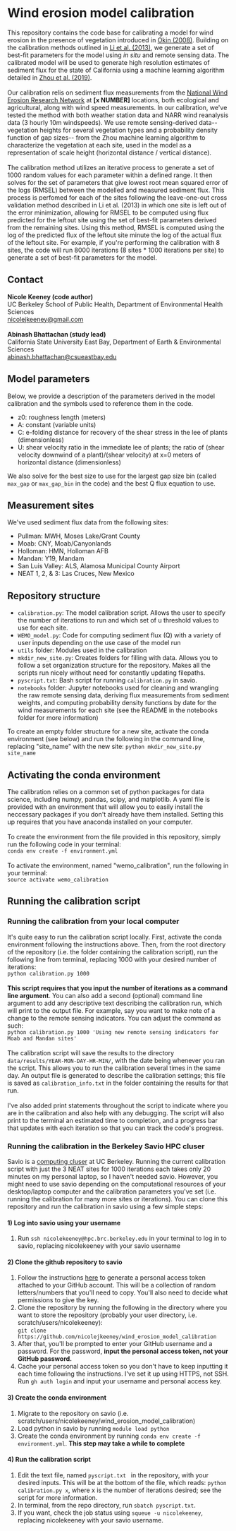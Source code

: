 # Wind erosion model calibration 

This repository contains the code base for calibrating a model for wind erosion in the presence of vegetation introduced in [Okin (2008)](https://www.researchgate.net/publication/248805022_A_new_model_of_wind_erosion_in_the_presence_of_vegetation). Building on the calibration methods outlined in [Li et al. (2013)](https://agupubs.onlinelibrary.wiley.com/doi/full/10.1002/jgrf.20040), we generate a set of best-fit parameters for the model using *in situ* and remote sensing data. The calibrated model will be used to generate high resolution estimates of sediment flux for the state of California using a machine learning algorithm detailed in [Zhou et al. (2019)](https://www.sciencedirect.com/science/article/abs/pii/S0034425719305401).<br><br>
Our calibration relis on sediment flux measurements from the [National Wind Erosion Research Network](https://winderosionnetwork.org/) at **[x NUMBER]** locations, both ecological and agricultural, along with wind speed measurements. In our calibration, we've tested the method with both weather station data and NARR wind reanalysis data (3 hourly 10m windspeeds). We use remote sensing-derived data-- vegetation heights for several vegetation types and a probability density function of gap sizes-- from the Zhou machine learning algorithm to characterize the vegetation at each site, used in the model as a representation of scale height (horizontal distance / vertical distance).<br><br>
The calibration method utilizes an iterative process to generate a set of 1000 random values for each parameter within a defined range. It then solves for the set of parameters that give lowest root mean squared error of the logs (RMSEL) between the modelled and measured sediment flux. This process is perfomed for each of the sites following the leave-one-out cross validation method described in Li et al. (2013) in which one site is left out of the error minimization, allowing for RMSEL to be computed using flux predicted for the leftout site using the set of best-fit parameters derived from the remaining sites. Using this method, RMSEL is computed using the log of the predicted flux of the leftout site minute the log of the actual flux of the leftout site. For example, if you're performing the calibration with 8 sites, the code will run 8000 iterations (8 sites * 1000 iterations per site) to generate a set of best-fit parameters for the model. 

## Contact 
**Nicole Keeney (code author)**<br>
UC Berkeley School of Public Health, Department of Environmental Health Sciences<br>
nicolejkeeney@gmail.com<br><br>
**Abinash Bhattachan (study lead)**<br>
California State University East Bay, Department of Earth & Environmental Sciences<br>
abinash.bhattachan@csueastbay.edu

## Model parameters 
Below, we provide a description of the parameters derived in the model calibration and the symbols used to reference them in the code. 
 - z0: roughness length (meters)
 - A: constant (variable units) 
 - C: e-folding distance for recovery of the shear stress in the lee of plants (dimensionless)
 - U: shear velocity ratio in the immediate lee of plants; the ratio of (shear velocity downwind of a plant)/(shear velocity) at x=0 meters of horizontal distance (dimensionless)<br>

We also solve for the best size to use for the largest gap size bin (called `max_gap` or `max_gap_bin` in the code) and the best Q flux equation to use. 

## Measurement sites 
We've used sediment flux data from the following sites: 
 - Pullman: MWH, Moses Lake/Grant County
 - Moab: CNY, Moab/Canyonlands
 - Holloman: HMN, Holloman AFB
 - Mandan: Y19, Mandam
 - San Luis Valley: ALS, Alamosa Municipal County Airport
 - NEAT 1, 2, & 3: Las Cruces, New Mexico

## Repository structure
 - `calibration.py`: The model calibration script. Allows the user to specify the number of iterations to run and which set of u threshold values to use for each site.
 - `WEMO_model.py`: Code for computing sediment flux (Q) with a variety of user inputs depending on the use case of the model run 
 - `utils` folder: Modules used in the calibration 
 - `mkdir_new_site.py`: Creates folders for filling with data. Allows you to follow a set organization structure for the repository. Makes all the scripts run nicely without need for constantly updating filepaths.
 - `pyscript.txt`: Bash script for running `calibration.py` in savio. 
 - `notebooks` folder: Jupyter notebooks used for cleaning and wrangling the raw remote sensing data, deriving flux measurements from sediment weights, and computing probability density functions by date for the wind measurements for each site (see the README in the notebooks folder for more information)<br>

To create an empty folder structure for a new site, activate the conda environment (see below) and run the following in the command line, replacing "site_name" with the new site: `python mkdir_new_site.py site_name`


## Activating the conda environment 
The calibration relies on a common set of python packages for data science, including numpy, pandas, scipy, and matplotlib. A yaml file is provided with an environment that will allow you to easily install the neccessary packages if you don't already have them installed. Setting this up requires that you have anaconda installed on your computer. 
<br><br>To create the environment from the file provided in this repository, simply run the following code in your terminal: 
<br>`conda env create -f environment.yml` 
<br><br>To activate the environment, named "wemo_calibration", run the following in your terminal: 
<br>`source activate wemo_calibration`


## Running the calibration script 
### Running the calibration from your local computer 
It's quite easy to run the calibration script locally. First, activate the conda environment following the instructions above. Then, from the root directory of the repository (i.e. the folder containing the calibration script), run the following line from terminal, replacing 1000 with your desired number of iterations: 
<br>`python calibration.py 1000`<br><br>
**This script requires that you input the number of iterations as a command line argument**. You can also add a second (optional) command line argument to add any descriptive text describing the calibration run, which will print to the output file. For example, say you want to make note of a change to the remote sensing indicators. You can adjust the command as such: 
<br>`python calibration.py 1000 'Using new remote sensing indicators for Moab and Mandan sites'`<br><br> 
The calibration script will save the results to the directory `data/results/YEAR-MON-DAY-HR-MIN/`, with the date being whenever you ran the script. This allows you to run the calibration several times in the same day. An output file is generated to describe the calibration settings; this file is saved as `calibration_info.txt` in the folder containing the results for that run.<br><br>
I've also added print statements throughout the script to indicate where you are in the calibration and also help with any debugging. The script will also print to the terminal an estimated time to completion, and a progress bar that updates with each iteration so that you can track the code's progress. 

### Running the calibration in the Berkeley Savio HPC cluser 
Savio is a [computing cluser](https://research-it.berkeley.edu/services-projects/high-performance-computing-savio) at UC Berkeley. Running the current calibration script with just the 3 NEAT sites for 1000 iterations each takes only 20 minutes on my personal laptop, so I haven't needed savio. However, you might need to use savio depending on the computational resources of your desktop/laptop computer and the calibration parameters you've set (i.e. running the calibration for many more sites or iterations). You can clone this repository and run the calibration in savio using a few simple steps: 

#### 1) Log into savio using your username 
 1) Run `ssh nicolekeeney@hpc.brc.berkeley.edu` in your terminal to log in to savio, replacing nicolekeeney with your savio username
#### 2) Clone the github repository to savio
 1) Follow the instructions [here](https://docs.github.com/en/authentication/keeping-your-account-and-data-secure/creating-a-personal-access-token) to generate a personal access token attached to your GitHub account. This will be a collection of random letters/numbers that you'll need to copy. You'll also need to decide what permissions to give the key.
 2) Clone the repository by running the following in the directory where you want to store the repository (probably your user directory, i.e. scratch/users/nicolekeeney): <br>`git clone https://github.com/nicolejkeeney/wind_erosion_model_calibration` 
 3) After that, you'll be prompted to enter your GitHub username and a password. For the password, **input the personal access token, not your GitHub password.** 
 4) Cache your personal access token so you don't have to keep inputting it each time following the instructions. I've set it up using HTTPS, not SSH. Run `gh auth login` and input your username and personal access key.
#### 3) Create the conda environment 
 1) Migrate to the repository on savio (i.e. scratch/users/nicolekeeney/wind_erosion_model_calibration) 
 2) Load python in savio by running `module load python` 
 3) Create the conda environment by running `conda env create -f environment.yml`. **This step may take a while to complete** 
#### 4) Run the calibration script 
 1) Edit the text file, named `pyscript.txt ` in the repository, with your desired inputs. This will be at the bottom of the file, which reads: `python calibration.py x`, where x is the number of iterations desired; see the script for more information. 
 2) In terminal, from the repo directory, run `sbatch pyscript.txt`.
 3) If you want, check the job status using `squeue -u nicolekeeney`, replacing nicolekeeney with your savio username. 
